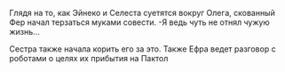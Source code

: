 
Глядя на то, как Эйнеко и Селеста суетятся вокруг Олега, скованный Фер начал терзаться муками совести.
-Я ведь чуть не отнял чужую жизнь...

Сестра также начала корить его за это. Также Ефра ведет разговор с роботами о целях их прибытия на Пактол